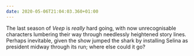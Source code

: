 ```yaml
---
date: 2020-05-06T21:04:03.360+01:00
---
```

The last season of <cite>Veep</cite> is *really* hard going, with now unrecognisable characters lumbering their way through needlessly heightened story lines. Perhaps inevitable, given the show jumped the shark by installing Selina as president midway through its run; where else could it go?
